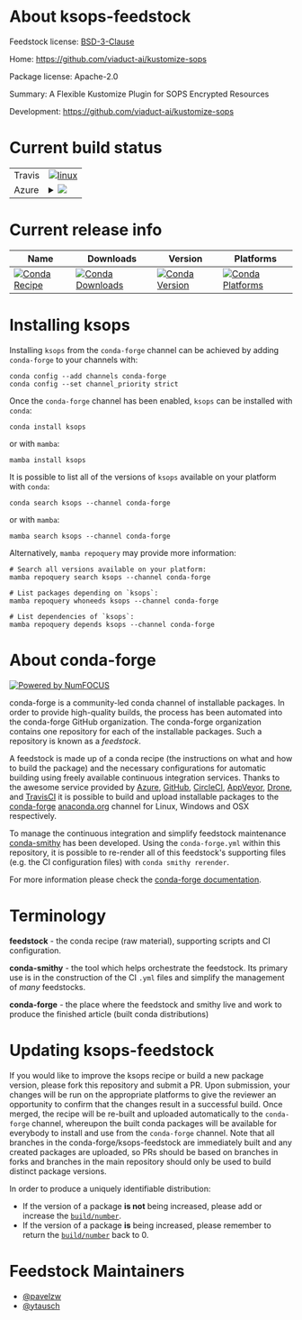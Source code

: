 About ksops-feedstock
=====================

Feedstock license: [BSD-3-Clause](https://github.com/conda-forge/ksops-feedstock/blob/main/LICENSE.txt)

Home: https://github.com/viaduct-ai/kustomize-sops

Package license: Apache-2.0

Summary: A Flexible Kustomize Plugin for SOPS Encrypted Resources

Development: https://github.com/viaduct-ai/kustomize-sops

Current build status
====================


<table><tr>
    <td>Travis</td>
    <td>
      <a href="https://app.travis-ci.com/conda-forge/ksops-feedstock">
        <img alt="linux" src="https://img.shields.io/travis/com/conda-forge/ksops-feedstock/main.svg?label=Linux">
      </a>
    </td>
  </tr>
    
  <tr>
    <td>Azure</td>
    <td>
      <details>
        <summary>
          <a href="https://dev.azure.com/conda-forge/feedstock-builds/_build/latest?definitionId=23698&branchName=main">
            <img src="https://dev.azure.com/conda-forge/feedstock-builds/_apis/build/status/ksops-feedstock?branchName=main">
          </a>
        </summary>
        <table>
          <thead><tr><th>Variant</th><th>Status</th></tr></thead>
          <tbody><tr>
              <td>linux_64</td>
              <td>
                <a href="https://dev.azure.com/conda-forge/feedstock-builds/_build/latest?definitionId=23698&branchName=main">
                  <img src="https://dev.azure.com/conda-forge/feedstock-builds/_apis/build/status/ksops-feedstock?branchName=main&jobName=linux&configuration=linux%20linux_64_" alt="variant">
                </a>
              </td>
            </tr><tr>
              <td>linux_aarch64</td>
              <td>
                <a href="https://dev.azure.com/conda-forge/feedstock-builds/_build/latest?definitionId=23698&branchName=main">
                  <img src="https://dev.azure.com/conda-forge/feedstock-builds/_apis/build/status/ksops-feedstock?branchName=main&jobName=linux&configuration=linux%20linux_aarch64_" alt="variant">
                </a>
              </td>
            </tr><tr>
              <td>linux_ppc64le</td>
              <td>
                <a href="https://dev.azure.com/conda-forge/feedstock-builds/_build/latest?definitionId=23698&branchName=main">
                  <img src="https://dev.azure.com/conda-forge/feedstock-builds/_apis/build/status/ksops-feedstock?branchName=main&jobName=linux&configuration=linux%20linux_ppc64le_" alt="variant">
                </a>
              </td>
            </tr><tr>
              <td>osx_64</td>
              <td>
                <a href="https://dev.azure.com/conda-forge/feedstock-builds/_build/latest?definitionId=23698&branchName=main">
                  <img src="https://dev.azure.com/conda-forge/feedstock-builds/_apis/build/status/ksops-feedstock?branchName=main&jobName=osx&configuration=osx%20osx_64_" alt="variant">
                </a>
              </td>
            </tr><tr>
              <td>osx_arm64</td>
              <td>
                <a href="https://dev.azure.com/conda-forge/feedstock-builds/_build/latest?definitionId=23698&branchName=main">
                  <img src="https://dev.azure.com/conda-forge/feedstock-builds/_apis/build/status/ksops-feedstock?branchName=main&jobName=osx&configuration=osx%20osx_arm64_" alt="variant">
                </a>
              </td>
            </tr><tr>
              <td>win_64</td>
              <td>
                <a href="https://dev.azure.com/conda-forge/feedstock-builds/_build/latest?definitionId=23698&branchName=main">
                  <img src="https://dev.azure.com/conda-forge/feedstock-builds/_apis/build/status/ksops-feedstock?branchName=main&jobName=win&configuration=win%20win_64_" alt="variant">
                </a>
              </td>
            </tr>
          </tbody>
        </table>
      </details>
    </td>
  </tr>
</table>

Current release info
====================

| Name | Downloads | Version | Platforms |
| --- | --- | --- | --- |
| [![Conda Recipe](https://img.shields.io/badge/recipe-ksops-green.svg)](https://anaconda.org/conda-forge/ksops) | [![Conda Downloads](https://img.shields.io/conda/dn/conda-forge/ksops.svg)](https://anaconda.org/conda-forge/ksops) | [![Conda Version](https://img.shields.io/conda/vn/conda-forge/ksops.svg)](https://anaconda.org/conda-forge/ksops) | [![Conda Platforms](https://img.shields.io/conda/pn/conda-forge/ksops.svg)](https://anaconda.org/conda-forge/ksops) |

Installing ksops
================

Installing `ksops` from the `conda-forge` channel can be achieved by adding `conda-forge` to your channels with:

```
conda config --add channels conda-forge
conda config --set channel_priority strict
```

Once the `conda-forge` channel has been enabled, `ksops` can be installed with `conda`:

```
conda install ksops
```

or with `mamba`:

```
mamba install ksops
```

It is possible to list all of the versions of `ksops` available on your platform with `conda`:

```
conda search ksops --channel conda-forge
```

or with `mamba`:

```
mamba search ksops --channel conda-forge
```

Alternatively, `mamba repoquery` may provide more information:

```
# Search all versions available on your platform:
mamba repoquery search ksops --channel conda-forge

# List packages depending on `ksops`:
mamba repoquery whoneeds ksops --channel conda-forge

# List dependencies of `ksops`:
mamba repoquery depends ksops --channel conda-forge
```


About conda-forge
=================

[![Powered by
NumFOCUS](https://img.shields.io/badge/powered%20by-NumFOCUS-orange.svg?style=flat&colorA=E1523D&colorB=007D8A)](https://numfocus.org)

conda-forge is a community-led conda channel of installable packages.
In order to provide high-quality builds, the process has been automated into the
conda-forge GitHub organization. The conda-forge organization contains one repository
for each of the installable packages. Such a repository is known as a *feedstock*.

A feedstock is made up of a conda recipe (the instructions on what and how to build
the package) and the necessary configurations for automatic building using freely
available continuous integration services. Thanks to the awesome service provided by
[Azure](https://azure.microsoft.com/en-us/services/devops/), [GitHub](https://github.com/),
[CircleCI](https://circleci.com/), [AppVeyor](https://www.appveyor.com/),
[Drone](https://cloud.drone.io/welcome), and [TravisCI](https://travis-ci.com/)
it is possible to build and upload installable packages to the
[conda-forge](https://anaconda.org/conda-forge) [anaconda.org](https://anaconda.org/)
channel for Linux, Windows and OSX respectively.

To manage the continuous integration and simplify feedstock maintenance
[conda-smithy](https://github.com/conda-forge/conda-smithy) has been developed.
Using the ``conda-forge.yml`` within this repository, it is possible to re-render all of
this feedstock's supporting files (e.g. the CI configuration files) with ``conda smithy rerender``.

For more information please check the [conda-forge documentation](https://conda-forge.org/docs/).

Terminology
===========

**feedstock** - the conda recipe (raw material), supporting scripts and CI configuration.

**conda-smithy** - the tool which helps orchestrate the feedstock.
                   Its primary use is in the construction of the CI ``.yml`` files
                   and simplify the management of *many* feedstocks.

**conda-forge** - the place where the feedstock and smithy live and work to
                  produce the finished article (built conda distributions)


Updating ksops-feedstock
========================

If you would like to improve the ksops recipe or build a new
package version, please fork this repository and submit a PR. Upon submission,
your changes will be run on the appropriate platforms to give the reviewer an
opportunity to confirm that the changes result in a successful build. Once
merged, the recipe will be re-built and uploaded automatically to the
`conda-forge` channel, whereupon the built conda packages will be available for
everybody to install and use from the `conda-forge` channel.
Note that all branches in the conda-forge/ksops-feedstock are
immediately built and any created packages are uploaded, so PRs should be based
on branches in forks and branches in the main repository should only be used to
build distinct package versions.

In order to produce a uniquely identifiable distribution:
 * If the version of a package **is not** being increased, please add or increase
   the [``build/number``](https://docs.conda.io/projects/conda-build/en/latest/resources/define-metadata.html#build-number-and-string).
 * If the version of a package **is** being increased, please remember to return
   the [``build/number``](https://docs.conda.io/projects/conda-build/en/latest/resources/define-metadata.html#build-number-and-string)
   back to 0.

Feedstock Maintainers
=====================

* [@pavelzw](https://github.com/pavelzw/)
* [@ytausch](https://github.com/ytausch/)

